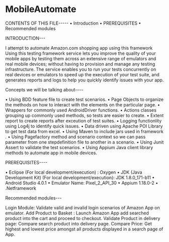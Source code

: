 # MobileAutomate
CONTENTS OF THIS FILE-----
•	Introduction
•	PREREQUISITES
•	Recommended modules


INTRODUCTION---
 
I attempt to automate Amazon.com shopping app using this framework 
Using this testing framework service lets you improve the quality of your mobile apps by testing them across an extensive range of emulators and real mobile devices; without having to provision and manage any testing infrastructure. The service enables you to run your tests concurrently on real devices or emulators to speed up the execution of your test suite, and generates reports and logs to help you quickly identify issues with your app.

Concepts we will be talking about----

•	Using BDD feature file to create test scenarios.
•	Page Objects to organize the methods on how to interact with the elements on the particular page.
•	Wrappers for commonly used AndroidDriver functions.
•	Actions classes grouping up commonly used methods, so tests are easier to create.
•	Extent report to create reports after exceution of  test suites.
•	Logging functionlity using Log4j to identify quick issues.
•	Data driven using Apache POI Library to get test data from excel.
•	Using Maven to include jars used in framework .
•	Using Pagefactory method and scenario context so we can pass parameter from one stepdefinition file  to another in a scenario.
•	Using Junit Assert to validate the test scenarios.
•	Using Appium Java client library methods to automate app in mobile devices.





PREREQUISITES----

•	Eclipse (For local development/execution) : Oxygen
•	JDK (Java Development Kit) (For local development/execution): JDK 1.8.0_171-b11
•	Android Studio 4.0.1
•	Emulator Name: Pixel_2_API_30 
•	Appium 1.18.0-2
•	.Netframework


Recommended modules---

Login Module: Validate valid and invalid login scenarios of Amazon App on emulator.
Add Product to Basket : Launch Amazon App add searched product into the cart and proceed to checkout.
Validate Product in delivery page: Compare search product into delivery page.
Compare Price: Get highest and lowest price amongst all products displayed in a search page of App.

